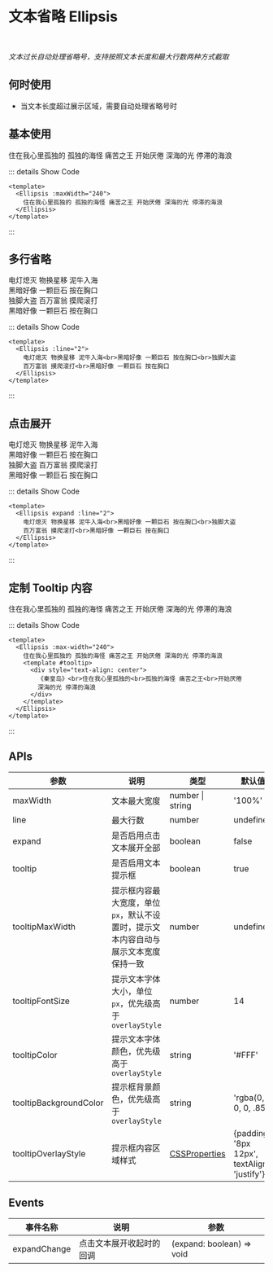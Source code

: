 # 文本省略 Ellipsis

<BackTop />
<Watermark fullscreen content="Vue Amazing UI" />

<br/>

*文本过长自动处理省略号，支持按照文本长度和最大行数两种方式截取*

## 何时使用

- 当文本长度超过展示区域，需要自动处理省略号时

## 基本使用

<Ellipsis :maxWidth="240">
  住在我心里孤独的 孤独的海怪 痛苦之王 开始厌倦 深海的光 停滞的海浪
</Ellipsis>

::: details Show Code

```vue
<template>
  <Ellipsis :maxWidth="240">
    住在我心里孤独的 孤独的海怪 痛苦之王 开始厌倦 深海的光 停滞的海浪
  </Ellipsis>
</template>
```

:::

## 多行省略

<Ellipsis :line="2">
  电灯熄灭 物换星移 泥牛入海<br>黑暗好像 一颗巨石 按在胸口<br>独脚大盗
  百万富翁 摸爬滚打<br>黑暗好像 一颗巨石 按在胸口
</Ellipsis>

::: details Show Code

```vue
<template>
  <Ellipsis :line="2">
    电灯熄灭 物换星移 泥牛入海<br>黑暗好像 一颗巨石 按在胸口<br>独脚大盗
    百万富翁 摸爬滚打<br>黑暗好像 一颗巨石 按在胸口
  </Ellipsis>
</template>
```

:::

## 点击展开

<Ellipsis expand :line="2">
  电灯熄灭 物换星移 泥牛入海<br>黑暗好像 一颗巨石 按在胸口<br>独脚大盗
  百万富翁 摸爬滚打<br>黑暗好像 一颗巨石 按在胸口
</Ellipsis>

::: details Show Code

```vue
<template>
  <Ellipsis expand :line="2">
    电灯熄灭 物换星移 泥牛入海<br>黑暗好像 一颗巨石 按在胸口<br>独脚大盗
    百万富翁 摸爬滚打<br>黑暗好像 一颗巨石 按在胸口
  </Ellipsis>
</template>
```

:::

## 定制 Tooltip 内容

<Ellipsis :max-width="240">
  住在我心里孤独的 孤独的海怪 痛苦之王 开始厌倦 深海的光 停滞的海浪
  <template #tooltip>
    <div style="text-align: center">
      《秦皇岛》<br>住在我心里孤独的<br>孤独的海怪 痛苦之王<br>开始厌倦
      深海的光 停滞的海浪
    </div>
  </template>
</Ellipsis>

::: details Show Code

```vue
<template>
  <Ellipsis :max-width="240">
    住在我心里孤独的 孤独的海怪 痛苦之王 开始厌倦 深海的光 停滞的海浪
    <template #tooltip>
      <div style="text-align: center">
        《秦皇岛》<br>住在我心里孤独的<br>孤独的海怪 痛苦之王<br>开始厌倦
        深海的光 停滞的海浪
      </div>
    </template>
  </Ellipsis>
</template>
```

:::

## APIs

参数 | 说明 | 类型 | 默认值 | 必传
-- | -- | -- | -- | --
maxWidth | 文本最大宽度 | number &#124; string | '100%' | false
line | 最大行数 | number | undefined | false
expand | 是否启用点击文本展开全部 | boolean | false | false
tooltip | 是否启用文本提示框 | boolean | true | false
tooltipMaxWidth | 提示框内容最大宽度，单位`px`，默认不设置时，提示文本内容自动与展示文本宽度保持一致 | number | undefined | false
tooltipFontSize | 提示文本字体大小，单位`px`，优先级高于 `overlayStyle` | number | 14 | false
tooltipColor | 提示文本字体颜色，优先级高于 `overlayStyle` | string | '#FFF' | false
tooltipBackgroundColor | 提示框背景颜色，优先级高于 `overlayStyle` | string | 'rgba(0, 0, 0, .85)' | false
tooltipOverlayStyle | 提示框内容区域样式 | [CSSProperties](https://cn.vuejs.org/api/utility-types.html#cssproperties) | {padding: \'8px 12px', textAlign: 'justify'} | false

## Events

事件名称 | 说明 | 参数
-- | -- | --
expandChange | 点击文本展开收起时的回调 | (expand: boolean) => void
